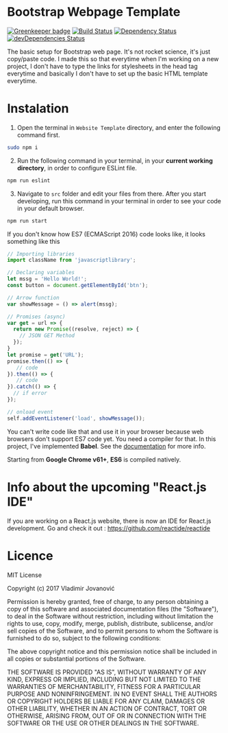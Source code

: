 # Bootstrap Webpage Template

[![Greenkeeper badge](https://badges.greenkeeper.io/VladimirDev93/Website-Template.svg)](https://greenkeeper.io/) 
[![Build Status](https://travis-ci.org/VladimirDev93/Website-Template.svg?branch=master)](https://travis-ci.org/VladimirDev93/Website-Template)
[![Dependency Status](https://david-dm.org/VladimirDev93/Website-Template/status.svg)](https://david-dm.org/VladimirDev93/Website-Template)
[![devDependencies Status](https://david-dm.org/VladimirDev93/Website-Template/dev-status.svg)](https://david-dm.org/VladimirDev93/Website-Template?type=dev)

The basic setup for Bootstrap web page. It's not rocket science, it's just copy/paste code. I made this so that everytime when I'm working on a new project, I don't have to type the links for stylesheets in the head tag everytime and basically I don't have to set up the basic HTML template everytime.

# Instalation


1. Open the terminal in ``Website Template`` directory, and enter the following command first.
```bash
sudo npm i 
```

2. Run the following command in your terminal, in your **current working directory**, in order to configure ESLint file.
```bash
npm run eslint
```
3. Navigate to `src` folder and edit your files from there.
After you start developing, run this command in your terminal in order to see your code in your default browser.
```bash
npm run start
```

If you don't know how ES7 (ECMAScript 2016) code looks like, it looks something like this

```javascript
// Importing libraries
import className from 'javascriptlibrary';

// Declaring variables
let mssg = 'Hello World!';
const button = document.getElementById('btn');

// Arrow function
var showMessage = () => alert(mssg);

// Promises (async)
var get = url => {
  return new Promise((resolve, reject) => {
    // JSON GET Method
  });
}
let promise = get('URL');
promise.then(() => {
   // code
}).then(() => {
   // code
}).catch(() => {
  // if error
});

// onload event
self.addEventListener('load', showMessage());
```

You can't write code like that and use it in your browser because web browsers don't support ES7 code yet. You need a compiler for that. In this project, I've implemented **Babel**. See the [documentation]("https://github.com/babel/babel") for more info.

Starting from **Google Chrome v61+**, **ES6** is compiled natively.

# Info about the upcoming "React.js IDE"

If you are working on a React.js website, there is now an IDE for React.js development. Go and check it out : <https://github.com/reactide/reactide>

# Licence

MIT License

Copyright (c) 2017 Vladimir Jovanović

Permission is hereby granted, free of charge, to any person obtaining a copy of this software and associated documentation files (the "Software"), to deal in the Software without restriction, including without limitation the rights to use, copy, modify, merge, publish, distribute, sublicense, and/or sell copies of the Software, and to permit persons to whom the Software is furnished to do so, subject to the following conditions:

The above copyright notice and this permission notice shall be included in all copies or substantial portions of the Software.

THE SOFTWARE IS PROVIDED "AS IS", WITHOUT WARRANTY OF ANY KIND, EXPRESS OR IMPLIED, INCLUDING BUT NOT LIMITED TO THE WARRANTIES OF MERCHANTABILITY, FITNESS FOR A PARTICULAR PURPOSE AND NONINFRINGEMENT. IN NO EVENT SHALL THE AUTHORS OR COPYRIGHT HOLDERS BE LIABLE FOR ANY CLAIM, DAMAGES OR OTHER LIABILITY, WHETHER IN AN ACTION OF CONTRACT, TORT OR OTHERWISE, ARISING FROM, OUT OF OR IN CONNECTION WITH THE SOFTWARE OR THE USE OR OTHER DEALINGS IN THE SOFTWARE.
